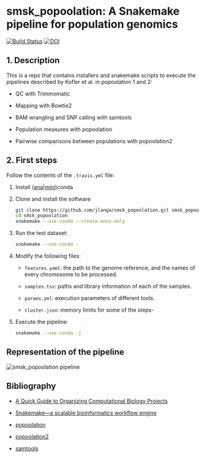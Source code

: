 # smsk_popoolation: A Snakemake pipeline for population genomics

[![Build Status](https://travis-ci.org/jlanga/smsk_popoolation.svg?branch=master)](https://travis-ci.org/jlanga/smsk_popoolation)
[![DOI](https://zenodo.org/badge/76841262.svg)](https://zenodo.org/badge/latestdoi/76841262)

## 1. Description

This is a repo that contains installers and snakemake scripts to execute the pipelines described by Kofler et al. in popoolation 1 and 2:

- QC with Trimmomatic

- Mapping with Bowtie2

- BAM wrangling and SNP calling with samtools

- Population measures with popoolation

- Pairwise comparisons between populations with popoolation2

## 2. First steps

Follow the contents of the `.travis.yml` file:

1. Install ([ana](https://www.continuum.io/downloads)|[mini](http://conda.pydata.org/miniconda.html))conda

2. Clone and install the software

    ```sh
    git clone https://github.com/jlanga/smsk_popoolation.git smsk_popoolation
    cd smsk_popoolation
    snakemake --use-conda --create-envs-only
    ```

3. Run the test dataset:

    ```sh
    snakemake --use-conda -
    ```

4. Modify the following files:

    - `features.yaml`: the path to the genome reference, and the names of every chromosome to be processed.

    - `samples.tsv`: paths and library information of each of the samples.

    - `params.yml`: execution parameters of different tools.

    - `cluster.json`: memory limits for some of the steps-

5. Execute the pipeline:

    ```sh
    snakemake --use-conda -j
    ```

## Representation of the pipeline

![smsk_popoolation pipeline](https://cdn.rawgit.com/jlanga/smsk_popoolation/master/rulegraph.svg)

## Bibliography

- [A Quick Guide to Organizing Computational Biology Projects](http://journals.plos.org/ploscompbiol/article?id=10.1371/journal.pcbi.1000424)

- [Snakemake—a scalable bioinformatics workflow engine](http://bioinformatics.oxfordjournals.org/content/28/19/2520)

- [popoolation](https://sourceforge.net/p/popoolation/wiki/Main/)

- [popoolation2](https://sourceforge.net/p/popoolation2/wiki/Main/)

- [samtools](http://www.htslib.org/)
